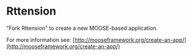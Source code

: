 Rttension
=====

"Fork Rttension" to create a new MOOSE-based application.

For more information see: [http://mooseframework.org/create-an-app/](http://mooseframework.org/create-an-app/)
